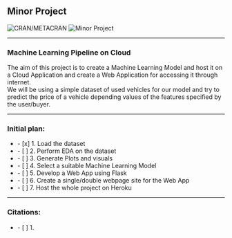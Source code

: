 ## Minor Project
![CRAN/METACRAN](https://img.shields.io/cran/l/devtools?style=for-the-badge) ![Minor Project](https://img.shields.io/badge/Minor%20Project-ML%20on%20Cloud-orange?style=for-the-badge)

---
### Machine Learning Pipeline on Cloud

The aim of this project is to create a Machine Learning Model and host it on a Cloud Application and create a Web Application for accessing it through internet. <br>
We will be using a simple dataset of used vehicles for our model and try to predict the price of a vehicle depending values of the features specified by the user/buyer. <br>

---
### Initial plan:
<ul>
  <li> - [x] 1. Load the dataset </li>
  <li> - [ ] 2. Perform EDA on the dataset </li>
  <li> - [ ] 3. Generate Plots and visuals </li>
  <li> - [ ] 4. Select a suitable Machine Learning Model </li>
  <li> - [ ] 5. Develop a Web App using Flask </li>
  <li> - [ ] 6. Create a single/double webpage site for the Web App </li>
  <li> - [ ] 7. Host the whole project on Heroku </li>
</ul>

---
### Citations:
<ul>
  <li> - [ ] 1. </li>
</ul>


